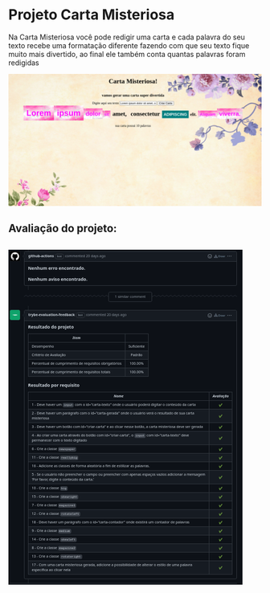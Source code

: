 <h1>Projeto Carta Misteriosa</h1>
<p>Na Carta Misteriosa você pode redigir uma carta e cada palavra do seu texto recebe uma formatação diferente fazendo com que seu texto fique muito mais divertido, ao final ele também conta quantas palavras foram redigidas</p>
<img src="/images/mistery-letter.png" alt="carta misteriosa">
<h2> Avaliação do projeto: <h2>

<img src="/images/nota-projeto.png" alt="avaliação do projeto" />

